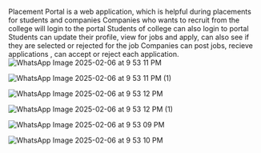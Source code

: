Placement Portal is a web application, which is helpful during placements for students and companies
Companies who wants to recruit from the college will login to the portal
Students of college can also login to portal
Students can update their profile, view for jobs and apply, can also see if they are selected or rejected for the job
Companies can post jobs, recieve applications , can accept or reject each application.
![WhatsApp Image 2025-02-06 at 9 53 11 PM](https://github.com/user-attachments/assets/0935c7d9-0550-45d2-b80c-0ccd7c8e7bca)


![WhatsApp Image 2025-02-06 at 9 53 11 PM (1)](https://github.com/user-attachments/assets/9821bcfc-00df-41eb-9d99-b92244ae4ada)


![WhatsApp Image 2025-02-06 at 9 53 12 PM](https://github.com/user-attachments/assets/7fe9c405-3f19-41db-99e3-a4c3542f19de)


![WhatsApp Image 2025-02-06 at 9 53 12 PM (1)](https://github.com/user-attachments/assets/72eec842-7087-429d-814e-89c377ac76d3)


![WhatsApp Image 2025-02-06 at 9 53 09 PM](https://github.com/user-attachments/assets/9a69d2be-86c5-4a6d-b80c-1b9f39cf8fc0)


![WhatsApp Image 2025-02-06 at 9 53 10 PM](https://github.com/user-attachments/assets/3b32bdac-30d3-4bcd-acec-b3b62f058c90)
